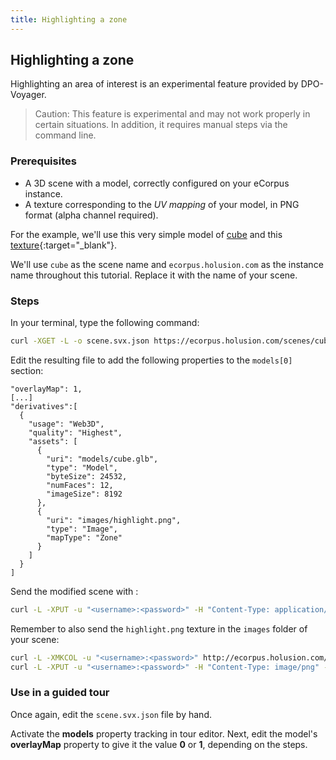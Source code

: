 ```yaml
---
title: Highlighting a zone
---
```


## Highlighting a zone

Highlighting an area of interest is an experimental feature provided by DPO-Voyager.

> Caution: This feature is experimental and may not work properly in certain situations. In addition, it requires manual steps via the command line.

### Prerequisites

- A 3D scene with a model, correctly configured on your eCorpus instance.
 - A texture corresponding to the *UV mapping* of your model, in PNG format (alpha channel required).

For the example, we'll use this very simple model of [cube](/assets/fixtures/cube.glb) and this [texture](/assets/fixtures/highlight.png){:target="_blank"}.

We'll use `cube` as the scene name and `ecorpus.holusion.com` as the instance name throughout this tutorial. Replace it with the name of your scene.

### Steps

In your terminal, type the following command:
```bash
curl -XGET -L -o scene.svx.json https://ecorpus.holusion.com/scenes/cube/scene.svx.json
```

Edit the resulting file to add the following properties to the `models[0]` section:

```
"overlayMap": 1,
[...]
"derivatives":[
  {
    "usage": "Web3D",
    "quality": "Highest",
    "assets": [
      {
        "uri": "models/cube.glb",
        "type": "Model",
        "byteSize": 24532,
        "numFaces": 12,
        "imageSize": 8192
      },
      {
        "uri": "images/highlight.png",
        "type": "Image",
        "mapType": "Zone"
      }
    ]
  }
]
```
Send the modified scene with :

```bash
curl -L -XPUT -u "<username>:<password>" -H "Content-Type: application/json" --data-binary @scene.svx.json http://ecorpus.holusion.com/scenes/cube/scene.svx.json
```

Remember to also send the `highlight.png` texture in the `images` folder of your scene:

```bash
curl -L -XMKCOL -u "<username>:<password>" http://ecorpus.holusion.com/scenes/cube/images
curl -L -XPUT -u "<username>:<password>" -H "Content-Type: image/png" --data-binary @highlight.png http://ecorpus.holusion.com/scenes/cube/images/highlight.png
```


### Use in a guided tour

Once again, edit the `scene.svx.json` file by hand.

Activate the **models** property tracking in tour editor. Next, edit the model's **overlayMap** property to give it the value **0** or **1**, depending on the steps.